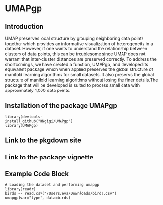 # UMAPgp

## Introduction

UMAP preserves local structure by grouping neighboring data points together which provides an informative visualization of heterogeneity in a dataset. However, if one wants to understand the relationship between clusters of data points, this can be troublesome since UMAP does not warrant that inter-cluster distances are preserved correctly. To address the shortcomings, we have created a function, UMAPgp, and developed its equivalent package which when applied preserves the global structure of manifold learning algorithms for small datasets. It also preservs the global structure of manifold learning algorithms without losing the finer details.The package that will be developed is suited to process small data with approximately 1,000 data points.

## Installation of the package UMAPgp

```{r}
library(devtools)
install_github("BNgigi/UMAPgp")
library(UMAPgp)
```

## Link to the pkgdown site

## Link to the package vignette

## Example Code Block
```{r}
# Loading the dataset and performing umapgp
library(readr)
birds <- read.csv("/Users/eva/Downloads/birds.csv") 
umapgp(var="type", data=birds)
```

